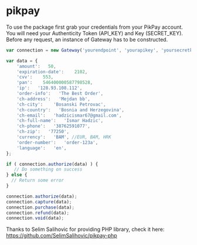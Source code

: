 # pikpay

To use the package first grab your credentials from your PikPay account. You will need your Authenticity Token (API_KEY) and Key (SECRET_KEY). Before any request, an instance of Gateway has to be constructed.

``` javascript
var connection = new Gateway('yourendpoint', 'yourapikey', 'yoursecretkey');

var data = {
    'amount':   50,
    'expiration-date':    2102,
    'cvv':    553,
    'pan':    546400000587798528,
    'ip':   '128.93.108.112',
    'order-info':   'The Best Order',
    'ch-address':   'Mejdan bb',
    'ch-city':    'Bosanski Petrovac',
    'ch-country':   'Bosnia and Herzegovina',
    'ch-email':   'hadzicismar67@gmail.com',
    'ch-full-name':   'Ismar Hadzic',
    'ch-phone':   '38762591077',
    'ch-zip':   '77250',
    'currency':   'BAM', //EUR, BAM, HRK
    'order-number':   'order-123a',
    'language':   'en',
};

if ( connection.authorize(data) ) {
   // Do something on success
} else {
  // Return some error
}

connection.authorize(data);
connection.capture(data);
connection.purchase(data);
connection.refund(data);
connection.void(data);
```
Thanks to Selim Salihovic for providing PHP library, check it here:
https://github.com/SelimSalihovic/pikpay-php
